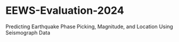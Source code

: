 # EEWS-Evaluation-2024
Predicting Earthquake Phase Picking, Magnitude, and Location Using Seismograph Data
